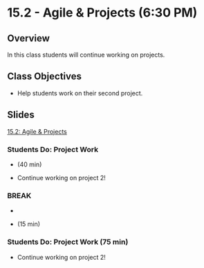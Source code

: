 # 15.2 - Agile & Projects (6:30 PM)

## Overview

In this class students will continue working on projects.

## Class Objectives

- Help students work on their second project.

## Slides

[15.2: Agile & Projects](https://docs.google.com/presentation/d/1T7rSHI5Jpg6aE0OR7HhiJy4VEKcO8lm2eSwTUj5Wml8/edit?usp=sharing)

### Students Do: Project Work

- (40 min)

* Continue working on project 2!

### BREAK

-

- (15 min)

### Students Do: Project Work (75 min)

- Continue working on project 2!
